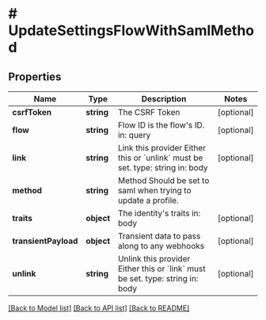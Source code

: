 # # UpdateSettingsFlowWithSamlMethod

## Properties

Name | Type | Description | Notes
------------ | ------------- | ------------- | -------------
**csrfToken** | **string** | The CSRF Token | [optional]
**flow** | **string** | Flow ID is the flow&#39;s ID.  in: query | [optional]
**link** | **string** | Link this provider  Either this or &#x60;unlink&#x60; must be set.  type: string in: body | [optional]
**method** | **string** | Method  Should be set to saml when trying to update a profile. |
**traits** | **object** | The identity&#39;s traits  in: body | [optional]
**transientPayload** | **object** | Transient data to pass along to any webhooks | [optional]
**unlink** | **string** | Unlink this provider  Either this or &#x60;link&#x60; must be set.  type: string in: body | [optional]

[[Back to Model list]](../../README.md#models) [[Back to API list]](../../README.md#endpoints) [[Back to README]](../../README.md)
